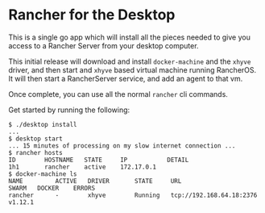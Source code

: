 # Rancher for the Desktop

This is a single go app which will install all the pieces needed to give you access to a Rancher Server
from your desktop computer.

This initial release will download and install `docker-machine` and the `xhyve` driver, and then start
and `xhyve` based virtual machine running RancherOS. It will then start a RancherServer service, and
add an agent to that vm.

Once complete, you can use all the normal `rancher` cli commands.

Get started by running the following:

```
$ ./desktop install
...
$ desktop start
... 15 minutes of processing on my slow internet connection ...
$ rancher hosts
ID        HOSTNAME   STATE     IP           DETAIL
1h1       rancher    active    172.17.0.1 
$ docker-machine ls
NAME         ACTIVE   DRIVER       STATE     URL                        SWARM   DOCKER    ERRORS
rancher      -        xhyve        Running   tcp://192.168.64.18:2376           v1.12.1   

```

